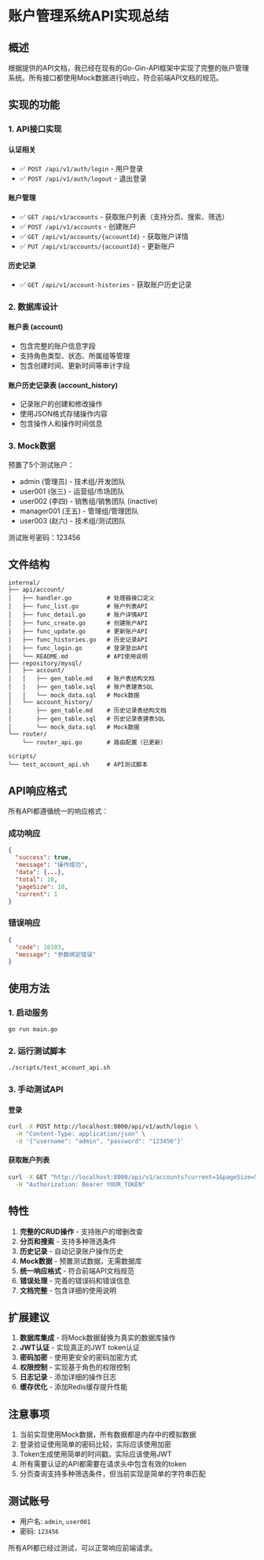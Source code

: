 # 账户管理系统API实现总结

## 概述

根据提供的API文档，我已经在现有的Go-Gin-API框架中实现了完整的账户管理系统。所有接口都使用Mock数据进行响应，符合前端API文档的规范。

## 实现的功能

### 1. API接口实现

#### 认证相关
- ✅ `POST /api/v1/auth/login` - 用户登录
- ✅ `POST /api/v1/auth/logout` - 退出登录

#### 账户管理
- ✅ `GET /api/v1/accounts` - 获取账户列表（支持分页、搜索、筛选）
- ✅ `POST /api/v1/accounts` - 创建账户
- ✅ `GET /api/v1/accounts/{accountId}` - 获取账户详情
- ✅ `PUT /api/v1/accounts/{accountId}` - 更新账户

#### 历史记录
- ✅ `GET /api/v1/account-histories` - 获取账户历史记录

### 2. 数据库设计

#### 账户表 (account)
- 包含完整的账户信息字段
- 支持角色类型、状态、所属组等管理
- 包含创建时间、更新时间等审计字段

#### 账户历史记录表 (account_history)
- 记录账户的创建和修改操作
- 使用JSON格式存储操作内容
- 包含操作人和操作时间信息

### 3. Mock数据

预置了5个测试账户：
- admin (管理员) - 技术组/开发团队
- user001 (张三) - 运营组/市场团队  
- user002 (李四) - 销售组/销售团队 (inactive)
- manager001 (王五) - 管理组/管理团队
- user003 (赵六) - 技术组/测试团队

测试账号密码：123456

## 文件结构

```
internal/
├── api/account/
│   ├── handler.go          # 处理器接口定义
│   ├── func_list.go        # 账户列表API
│   ├── func_detail.go      # 账户详情API
│   ├── func_create.go      # 创建账户API
│   ├── func_update.go      # 更新账户API
│   ├── func_histories.go   # 历史记录API
│   ├── func_login.go       # 登录登出API
│   └── README.md           # API使用说明
├── repository/mysql/
│   ├── account/
│   │   ├── gen_table.md    # 账户表结构文档
│   │   ├── gen_table.sql   # 账户表建表SQL
│   │   └── mock_data.sql   # Mock数据
│   └── account_history/
│       ├── gen_table.md    # 历史记录表结构文档
│       ├── gen_table.sql   # 历史记录表建表SQL
│       └── mock_data.sql   # Mock数据
└── router/
    └── router_api.go       # 路由配置（已更新）

scripts/
└── test_account_api.sh     # API测试脚本
```

## API响应格式

所有API都遵循统一的响应格式：

### 成功响应
```json
{
  "success": true,
  "message": "操作成功",
  "data": {...},
  "total": 10,
  "pageSize": 10,
  "current": 1
}
```

### 错误响应
```json
{
  "code": 10103,
  "message": "参数绑定错误"
}
```

## 使用方法

### 1. 启动服务
```bash
go run main.go
```

### 2. 运行测试脚本
```bash
./scripts/test_account_api.sh
```

### 3. 手动测试API

#### 登录
```bash
curl -X POST http://localhost:8000/api/v1/auth/login \
  -H "Content-Type: application/json" \
  -d '{"username": "admin", "password": "123456"}'
```

#### 获取账户列表
```bash
curl -X GET "http://localhost:8000/api/v1/accounts?current=1&pageSize=5" \
  -H "Authorization: Bearer YOUR_TOKEN"
```

## 特性

1. **完整的CRUD操作** - 支持账户的增删改查
2. **分页和搜索** - 支持多种筛选条件
3. **历史记录** - 自动记录账户操作历史
4. **Mock数据** - 预置测试数据，无需数据库
5. **统一响应格式** - 符合前端API文档规范
6. **错误处理** - 完善的错误码和错误信息
7. **文档完整** - 包含详细的使用说明

## 扩展建议

1. **数据库集成** - 将Mock数据替换为真实的数据库操作
2. **JWT认证** - 实现真正的JWT token认证
3. **密码加密** - 使用更安全的密码加密方式
4. **权限控制** - 实现基于角色的权限控制
5. **日志记录** - 添加详细的操作日志
6. **缓存优化** - 添加Redis缓存提升性能

## 注意事项

1. 当前实现使用Mock数据，所有数据都是内存中的模拟数据
2. 登录验证使用简单的密码比较，实际应该使用加密
3. Token生成使用简单的时间戳，实际应该使用JWT
4. 所有需要认证的API都需要在请求头中包含有效的token
5. 分页查询支持多种筛选条件，但当前实现是简单的字符串匹配

## 测试账号

- 用户名: `admin`, `user001`
- 密码: `123456`

所有API都已经过测试，可以正常响应前端请求。 